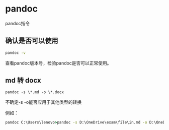 # pandoc

pandoc指令

## 确认是否可以使用

```cmd
pandoc -v
```

查看pandoc版本号，检验pandoc是否可以正常使用。

## md 转 docx

`pandoc -s \*.md -o \*.docx`

不确定-s -o能否应用于其他类型的转换

例如：

```cmd
pandoc C:\Users\lenovo>pandoc -s D:\OneDrive\exam\file\in.md -o D:\OneDrive\exam\file\out.docx
```
